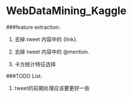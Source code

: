 WebDataMining_Kaggle
====================

###feature extraction:

1. 去掉 tweet 内容中的 {link}.

2. 去掉 tweet 内容中的 @mention.

3. 卡方统计特征选择

###TODO List:

1. tweet的前期处理应该要更好一些